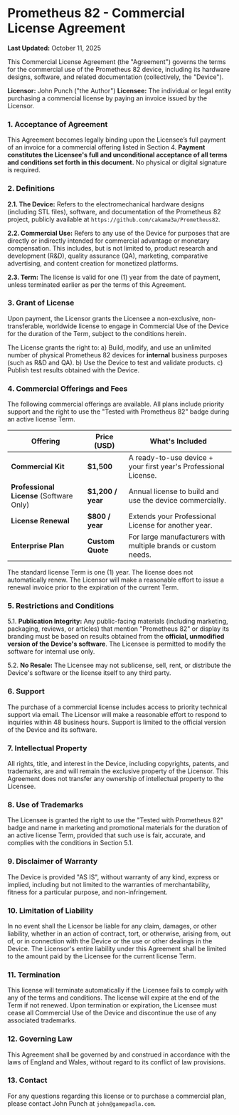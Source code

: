 # Prometheus 82 - Commercial License Agreement

**Last Updated:** October 11, 2025

This Commercial License Agreement (the "Agreement") governs the terms for the commercial use of the Prometheus 82 device, including its hardware designs, software, and related documentation (collectively, the "Device").

**Licensor:** John Punch ("the Author")
**Licensee:** The individual or legal entity purchasing a commercial license by paying an invoice issued by the Licensor.

### 1. Acceptance of Agreement

This Agreement becomes legally binding upon the Licensee’s full payment of an invoice for a commercial offering listed in Section 4. **Payment constitutes the Licensee's full and unconditional acceptance of all terms and conditions set forth in this document.** No physical or digital signature is required.

### 2. Definitions

**2.1. The Device:** Refers to the electromechanical hardware designs (including STL files), software, and documentation of the Prometheus 82 project, publicly available at `https://github.com/cakama3a/Prometheus82`.

**2.2. Commercial Use:** Refers to any use of the Device for purposes that are directly or indirectly intended for commercial advantage or monetary compensation. This includes, but is not limited to, product research and development (R&D), quality assurance (QA), marketing, comparative advertising, and content creation for monetized platforms.

**2.3. Term:** The license is valid for one (1) year from the date of payment, unless terminated earlier as per the terms of this Agreement.

### 3. Grant of License

Upon payment, the Licensor grants the Licensee a non-exclusive, non-transferable, worldwide license to engage in Commercial Use of the Device for the duration of the Term, subject to the conditions herein.

The License grants the right to:
a) Build, modify, and use an unlimited number of physical Prometheus 82 devices for **internal** business purposes (such as R&D and QA).
b) Use the Device to test and validate products.
c) Publish test results obtained with the Device.

### 4. Commercial Offerings and Fees

The following commercial offerings are available. All plans include priority support and the right to use the "Tested with Prometheus 82" badge during an active license Term.

| Offering                      | Price (USD)       | What's Included                                                               |
| ----------------------------- | ----------------- | ----------------------------------------------------------------------------- |
| **Commercial Kit** | **$1,500** | A ready-to-use device + your first year's Professional License.               |
| **Professional License** (Software Only) | **$1,200 / year** | Annual license to build and use the device commercially.                      |
| **License Renewal** | **$800 / year** | Extends your Professional License for another year.                           |
| **Enterprise Plan** | **Custom Quote** | For large manufacturers with multiple brands or custom needs.                 |

The standard license Term is one (1) year. The license does not automatically renew. The Licensor will make a reasonable effort to issue a renewal invoice prior to the expiration of the current Term.

### 5. Restrictions and Conditions

5.1. **Publication Integrity:** Any public-facing materials (including marketing, packaging, reviews, or articles) that mention "Prometheus 82" or display its branding must be based on results obtained from the **official, unmodified version of the Device's software**. The Licensee is permitted to modify the software for internal use only.

5.2. **No Resale:** The Licensee may not sublicense, sell, rent, or distribute the Device's software or the license itself to any third party.

### 6. Support

The purchase of a commercial license includes access to priority technical support via email. The Licensor will make a reasonable effort to respond to inquiries within 48 business hours. Support is limited to the official version of the Device and its software.

### 7. Intellectual Property

All rights, title, and interest in the Device, including copyrights, patents, and trademarks, are and will remain the exclusive property of the Licensor. This Agreement does not transfer any ownership of intellectual property to the Licensee.

### 8. Use of Trademarks

The Licensee is granted the right to use the "Tested with Prometheus 82" badge and name in marketing and promotional materials for the duration of an active license Term, provided that such use is fair, accurate, and complies with the conditions in Section 5.1.

### 9. Disclaimer of Warranty

The Device is provided "AS IS", without warranty of any kind, express or implied, including but not limited to the warranties of merchantability, fitness for a particular purpose, and non-infringement.

### 10. Limitation of Liability

In no event shall the Licensor be liable for any claim, damages, or other liability, whether in an action of contract, tort, or otherwise, arising from, out of, or in connection with the Device or the use or other dealings in the Device. The Licensor's entire liability under this Agreement shall be limited to the amount paid by the Licensee for the current license Term.

### 11. Termination

This license will terminate automatically if the Licensee fails to comply with any of the terms and conditions. The license will expire at the end of the Term if not renewed. Upon termination or expiration, the Licensee must cease all Commercial Use of the Device and discontinue the use of any associated trademarks.

### 12. Governing Law

This Agreement shall be governed by and construed in accordance with the laws of England and Wales, without regard to its conflict of law provisions.

### 13. Contact

For any questions regarding this license or to purchase a commercial plan, please contact John Punch at `john@gamepadla.com`.

